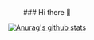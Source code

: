 

<div align = "center">
  ### Hi there 👋
  
  [![Anurag's github stats](https://github-readme-stats.vercel.app/api?username=Nuung)](https://github.com/anuraghazra/github-readme-stats)
</div>



<!--
**Nuung/Nuung** is a ✨ _special_ ✨ repository because its `README.md` (this file) appears on your GitHub profile.

Here are some ideas to get you started:

- 🔭 I’m currently working on ...
- 🌱 I’m currently learning ...
- 👯 I’m looking to collaborate on ...
- 🤔 I’m looking for help with ...
- 💬 Ask me about ...
- 📫 How to reach me: ...
- 😄 Pronouns: ...
- ⚡ Fun fact: ...
-->
